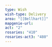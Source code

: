 ```yaml
---
type: Wish
wish-type: Delivery
area: "[[Bellhart]]"
mapgenie-url:
act: "2"
rosaries: "410"
rosaries-act3: "480"
---
```

